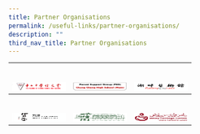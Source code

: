 ```yaml
---
title: Partner Organisations
permalink: /useful-links/partner-organisations/
description: ""
third_nav_title: Partner Organisations
---
```

<table>
<thead>
  <tr>
    <th><br><br><a href="https://chungchenghighmain.moe.edu.sg/useful-links/alumni/" target="_blank" rel="noopener noreferrer"><img src="/images/alumni-LOGO.png" alt="Chung Cheng High School Alumni" width="106" height="17"></a></th>
    <th><br><br><a href="/useful-links/parent-support-group-psg/" target="_blank" rel="noopener noreferrer"><img src="/images/PSG.png" alt="Parent Support Group" width="106" height="17"></a></th>
    <th><br><br><a href="/useful-links/partner-organisations/gallery-by-the-lake/" target="_blank" rel="noopener noreferrer"><img src="/images/logo8.png" alt="Gallery by the Lake" width="106" height="17"></a></th>
  </tr>
</thead>
<tbody>
  <tr>
    <td><br><br><a href="/useful-links/partner-organisations/the-lim-tze-peng-art-gallery/" target="_blank" rel="noopener noreferrer"><img src="/images/LimTzePeng.png" alt="Lim Tze Peng" width="106" height="17"></a></td>
    <td><br><br><a href="https://www.sysnmh.org.sg/en" target="_blank" rel="noopener noreferrer"><img src="/images/SunYatSen.jpeg" alt="Sun Yat Sen" width="106" height="17"></a></td>
    <td><br><br><a href="https://www.malayheritage.org.sg/en" target="_blank" rel="noopener noreferrer"><img src="/images/malayheritagecentre-logo.jpeg" alt="Malay Heritage Centre" width="106" height="17"></a></td>
  </tr>
</tbody>
</table>